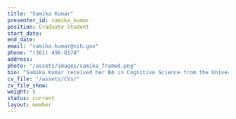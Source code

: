 ```yaml
---
title: "Samika Kumar"
presenter_id: samika_kumar
position: Graduate Student
start_date: 
end_date: 
email: "samika.kumar@nih.gov"
phone: "(301) 496-8174"
address: 
photo: "/assets/images/samika_framed.png"
bio: "Samika Kumar received her BA in Cognitive Science from the University of California, Berkeley, in 2017. Afterward, she worked at Dr. Matthew Walker's Center for Human Science, where she explored the potential of transcranial electrical brain stimulation to enhance sleep quality. Following research experiences in sleep and resting-state in four different labs, Samika grew interested in how information from different states of consciousness may lead to a more holistic understanding of mental health. In 2019, she began her PhD in Psychology with the National Institutes of Health Oxford-Cambridge Scholars Program, in which she is co-supervised by Dr. Peter Bandettini and Dr. Tristan Bekinschtein at the University of Cambridge. She uses multimodal imaging (fMRI, EEG) and machine learning methods to study brain network dynamics and mechanisms in the transition from wakefulness to sleep. Her proposed project aims to show that task-dependent changes in the brain are modulated by an individual's depth of drowsiness." 
cv_file: "/assets/CVs/"
cv_file_show: 
weight: 5
status: current
layout: member
---
```

